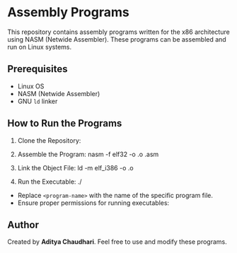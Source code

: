 # Assembly Programs

This repository contains assembly programs written for the x86 architecture using NASM (Netwide Assembler). These programs can be assembled and run on Linux systems.

## Prerequisites

- Linux OS
- NASM (Netwide Assembler)
- GNU `ld` linker

## How to Run the Programs

1. Clone the Repository:

2. Assemble the Program:
nasm -f elf32 -o <program-name>.o <program-name>.asm

3. Link the Object File:
ld -m elf_i386 -o <program-name> <program-name>.o

4. Run the Executable:
./<program-name>

- Replace `<program-name>` with the name of the specific program file.
- Ensure proper permissions for running executables:

## Author

Created by **Aditya Chaudhari**. 
Feel free to use and modify these programs.


